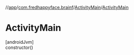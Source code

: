 //[app](../../../index.md)/[com.fredhappyface.brainf](../index.md)/[ActivityMain](index.md)/[ActivityMain](-activity-main.md)

# ActivityMain

[androidJvm]\
constructor()
